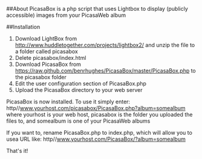 ##About
PicasaBox is a php script that uses Lightbox to display (publicly accessible) images from your PicasaWeb album

##Installation

1. Download LightBox from http://www.huddletogether.com/projects/lightbox2/ and unzip the file to a folder called picasabox
2. Delete picasabox/index.html
3. Download PicasaBox from https://raw.github.com/benrhughes/PicasaBox/master/PicasaBox.php to the picasabox folder
4. Edit the user configuration section of PicasaBox.php
5. Upload the PicasaBox directory to your web server

PicasaBox is now installed. To use it simply enter:
	http//www.yourhost.com/picasabox/PicasaBox.php?album=somealbum
where yourhost is your web host, picasabox is the folder you uploaded the files to, and somealbum is one of your PicasaWeb albums

If you want to, rename PicasaBox.php to index.php, which will allow you to usea URL like:
 	http//www.yourhost.com/PicasaBox/?album=somealbum

That's it!